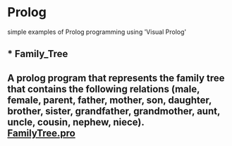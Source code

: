 # Prolog
 
 simple examples of Prolog programming using 'Visual Prolog'
 
 
 ## * Family_Tree
 
A prolog program that represents the family tree that contains the following relations 
(male, female,
parent, father, mother, son, daughter, brother, sister,
grandfather, grandmother, aunt, uncle, cousin, nephew, niece).  
[FamilyTree.pro](https://github.com/saraatq/Prolog/blob/main/FamilyTree.pro)
---

